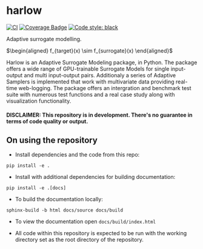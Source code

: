 # harlow

[![CI](https://github.com/JanKoune/harlow/actions/workflows/push.yml/badge.svg)](https://github.com/JanKoune/harlow/actions)
[![Coverage Badge](https://img.shields.io/endpoint?url=https://gist.githubusercontent.com/JanKoune/812e7f877bc9e67a4b692669ddc71030/raw/harlow_master_coverage.json)](https://en.wikipedia.org/wiki/Code_coverage)
[![Code style: black](https://img.shields.io/badge/code%20style-black-000000.svg)](https://github.com/psf/black)

Adaptive surrogate modelling.

$`\begin{aligned} f_{target}(x) \sim f_{surrogate}(x) \end{aligned}`$

Harlow is an Adaptive Surrogate Modeling package, in Python.
The package offers a wide range of GPU-trainable Surrogate Models for single input-output and multi input-output pairs. Additionaly a series of Adaptive Samplers is implemented that work with multivariate data providing real-time web-logging. The package offers an intergration and benchmark test suite with numerous test functions and a real case study along with visualization functionality. 

#### DISCLAIMER: This repository is in development. There's no guarantee in terms of code quality or output. 

## On using the repository

* Install dependencies and the code from this repo:

```commandline
pip install -e .
```

* Install with additional dependencies for building documentation:

```commandline
pip install -e .[docs]
```

* To build the documentation locally:

```commandline
sphinx-build -b html docs/source docs/build
```

* To view the documentation open `docs/build/index.html`



* All code within this repository is expected to be run with the
    working directory set as the root directory of the repository.
